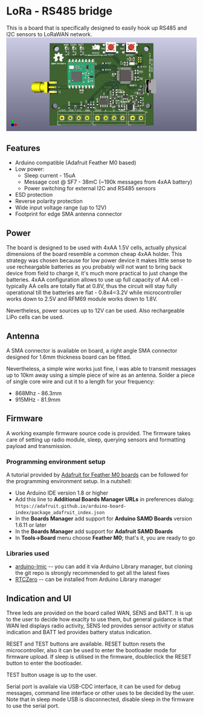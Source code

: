 # LoRa - RS485 bridge

This is a board that is specifically designed to easily hook up RS485 and I2C sensors to LoRaWAN network.
![](lora-rs485-bridge.png)

## Features

* Arduino compatible (Adafruit Feather M0 based)
* Low power:
  * Sleep current - 15uA
  * Message cost @ SF7 - 38mC (~190k messages from 4xAA battery)
  * Power switching for external I2C and RS485 sensors
* ESD protection
* Reverse polarity protection
* Wide input voltage range (up to 12V)
* Footprint for edge SMA antenna connector 

## Power

The board is designed to be used with 4xAA 1.5V cells, actually physical dimensions of the board resemble a common cheap 4xAA holder. This strategy was chosen because for low power device it makes little sense to use recheargable batteries as you probably will not want to bring back device from field to charge it, it's much more practical to just change the batteries. 4xAA configuration allows to use up full capacity of AA cell - typically AA cells are totally flat at 0.8V, thus the circuit will stay fully operational till the batteries are flat - 0.8x4=3.2V while microcontroller works down to 2.5V and RFM69 module works down to 1.8V. 

Nevertheless, power sources up to 12V can be used. Also rechargeable LiPo cells can be used. 

## Antenna

A SMA connector is available on board, a right angle SMA connector designed for 1.6mm thickness board can be fitted. 

Nevertheless, a simple wire works just fine, I was able to transmit messages up to 10km away using a simple piece of wire as an antenna. Solder a piece of single core wire and cut it to a length for your frequency:
 * 868Mhz - 86.3mm
 * 915MHz - 81.9mm

## Firmware

A working example firmware source code is provided. The firmware takes care of setting up radio module, sleep, querying sensors and formatting payload and transmission. 

### Programming environment setup

A tutorial provided by [Adafruit for Feather M0 boards](https://learn.adafruit.com/adafruit-feather-m0-basic-proto/setup) can be followed for the programming environment setup. In a nutshell:

 * Use Arduino IDE version 1.8 or higher
 * Add this line to **Additional Boards Manager URLs** in preferences dialog: `https://adafruit.github.io/arduino-board-index/package_adafruit_index.json`
 * In the **Boards Manager** add support for **Arduino SAMD Boards** version 1.6.11 or later
 * In the **Boards Manager** add support for **Adafruit SAMD Boards**
 * In **Tools->Board** menu choose **Feather M0**; that's it, you are ready to go

### Libraries used

 * [arduino-lmic](https://github.com/mcci-catena/arduino-lmic) -- you can add it via Arduino Library manager, but cloning the git repo is strongly recommended to get all the latest fixes
 * [RTCZero](https://github.com/arduino-libraries/RTCZero) -- can be installed from Arduino Library manager

## Indication and UI

Three leds are provided on the board called WAN, SENS and BATT. It is up to the user to decide how exaclty to use them, but general guidance is that WAN led displays radio activity, SENS led provides sensor activity or status indication and BATT led provides battery status indication.

RESET and TEST buttons are available. RESET button resets the microcontroller, also it can be used to enter the bootloader mode for firmware upload. If sleep is utilised in the firmware, doubleclick the RESET button to enter the bootloader.

TEST button usage is up to the user.

Serial port is availale via USB-CDC interface, it can be used for debug messages, command line interface or other uses to be decided by the user. Note that in sleep mode USB is disconnected, disable sleep in the firmware to use the serial port.



